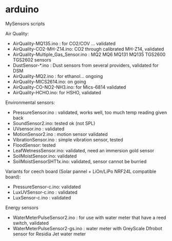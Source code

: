 arduino
=======
MySensors scripts

Air Quality:
* AirQuality-MQ135.ino : for CO2/COV ... validated 
* AirQuality-CO2-MH-Z14.ino: CO2 through calibrated MH-Z14, validated
* AirQuality-Multiple_Gas_Sensor.ino : MQ2 MQ6 MQ131 MQ135 TGS2600 TGS2602 sensors
* DustSensor-*.ino : Dust sensors from several providers, validated for DSM
* AirQuality-MQ2.ino : for ethanol... ongoing
* AirQuality-MICS2614.ino: on going
* AirQuality-CO-NO2-NH3.ino: for Mics-6814 validated
* AirQuality-HCHO.ino: for HSHO, validated

Environmental sensors:
* PressureSensor.ino : validated, works well, too much temp reading given back
* SoundSensor2.ino: tested ok (not SPL)
* UVsensor.ino : validated 
* MotionSensor2.ino : motion sensor validated
* VibrationSensor.ino : simple vibration sensor, tested
* FloodSensor: tested
* LeafWetnessSensor.ino: validated, need an immersion gold sensor
* SoilMoistSensor.ino: validated
* SoilMoistSensorSHT1x.ino: validated, sensor cannot be burried

Variants for ceech board (Solar pannel + LiOn/LiPo NRF24L compatible board):
* PressureSensor-c.ino: validated
* LuxUVSensor-c.ino   : validated
* LuxSensor-c.ino     : validated

Energy sensors
* WaterMeterPulseSensor2.ino : for use with water meter that have a reed switch, validated 
* WaterMeterPulseSensor2-gs.ino : water meter with GreyScale Dfrobot sensor for Residia Jet water meter
